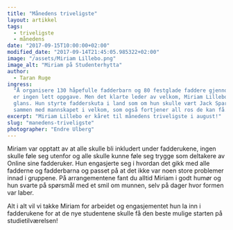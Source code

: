 ```yaml
---
title: "Månedens triveligste"
layout: artikkel
tags:
  - triveligste
  - månedens
date: "2017-09-15T10:00:00+02:00"
modified_date: "2017-09-14T21:45:05.985322+02:00"
image: "/assets/Miriam Lillebo.png"
image_alt: "Miriam på Studenterhytta"
author:
  - Taran Ruge
ingress:
  "Å organisere 130 håpefulle fadderbarn og 80 festglade faddere gjennom to uker
  er ingen lett oppgave. Men det klarte leder av velkom, Miriam Lillebo, med
  glans. Hun styrte fadderskuta i land som om hun skulle vært Jack Sparrow selv,
  sammen med mannskapet i velkom, som også fortjener all ros de kan få."
excerpt: "Miriam Lillebo er kåret til månedens triveligste i august!"
slug: "manedens-triveligste"
photographer: "Endre Ulberg"
---
```


Miriam var opptatt av at alle skulle bli inkludert under fadderukene, ingen
skulle føle seg utenfor og alle skulle kunne føle seg trygge som deltakere av
Online sine fadderuker. Hun engasjerte seg i hvordan det gikk med alle fadderne
og fadderbarna og passet på at det ikke var noen store problemer innad i
gruppene. På arrangementene fant du alltid Miriam i godt humør og hun svarte på
spørsmål med et smil om munnen, selv på dager hvor formen var laber.

Alt i alt vil vi takke Miriam for arbeidet og engasjementet hun la inn i
fadderukene for at de nye studentene skulle få den beste mulige starten på
studietilværelsen!
